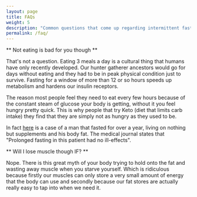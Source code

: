 ```yaml
---
layout: page
title: FAQs
weight: 5
description: "Common questions that come up regarding intermittent fasting"
permalink: /faq/
---
```


** Not eating is bad for you though ** 

That's not a question. Eating 3 meals a day is a cultural thing that humans have only recently developed. Our hunter gatherer ancestors would go for days without eating and they had to be in peak physical condition just to survive. Fasting for a window of more than 12 or so hours speeds up metabolism and hardens our insulin receptors. 

The reason most people feel they need to eat every few hours because of the constant steam of glucose your body is getting, without it you feel hungry pretty quick. This is why people that try Keto (diet that limits carb intake) they find that they are simply not as hungry as they used to be.

In fact [here](http://pmj.bmj.com/content/49/569/203.short) is a case of a man that fasted for over a year, living on nothing but supplements and his body fat. The medical journal states that "Prolonged fasting in this patient had no ill-effects".

** Will I lose muscle though IF? **

Nope. There is this great myth of your body trying to hold onto the fat and wasting away muscle when you starve yourself. Which is ridiculous because firstly our muscles can only store a very small amount of energy that the body can use and secondly because our fat stores are actually really easy to tap into when we need it. 
